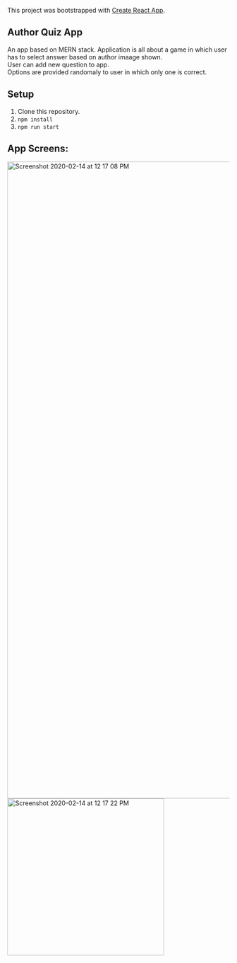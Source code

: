 This project was bootstrapped with [Create React App](https://github.com/facebook/create-react-app).

## Author Quiz App  
An app based on MERN stack. Application is all about a game in which user has to select answer based on author imaage shown.  
User can add new question to app.  
Options are provided randomaly to user in which only one is correct.  

## Setup  
  1. Clone this repository.  
  2. `npm install`  
  3. `npm run start`  
  
## App Screens:

<img width="1440" alt="Screenshot 2020-02-14 at 12 17 08 PM" src="https://user-images.githubusercontent.com/28870722/74508108-3c75ee00-4f24-11ea-9173-980805b06e21.png">

<img width="355" alt="Screenshot 2020-02-14 at 12 17 22 PM" src="https://user-images.githubusercontent.com/28870722/74508126-4861b000-4f24-11ea-8d61-9fea3f3aff49.png">
